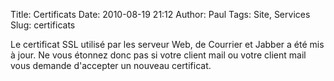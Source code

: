 Title: Certificats
Date: 2010-08-19 21:12
Author: Paul
Tags: Site, Services
Slug: certificats

Le certificat SSL utilisé par les serveur Web, de Courrier et Jabber a
été mis à jour. Ne vous étonnez donc pas si votre client mail ou votre
client mail vous demande d'accepter un nouveau certificat.


